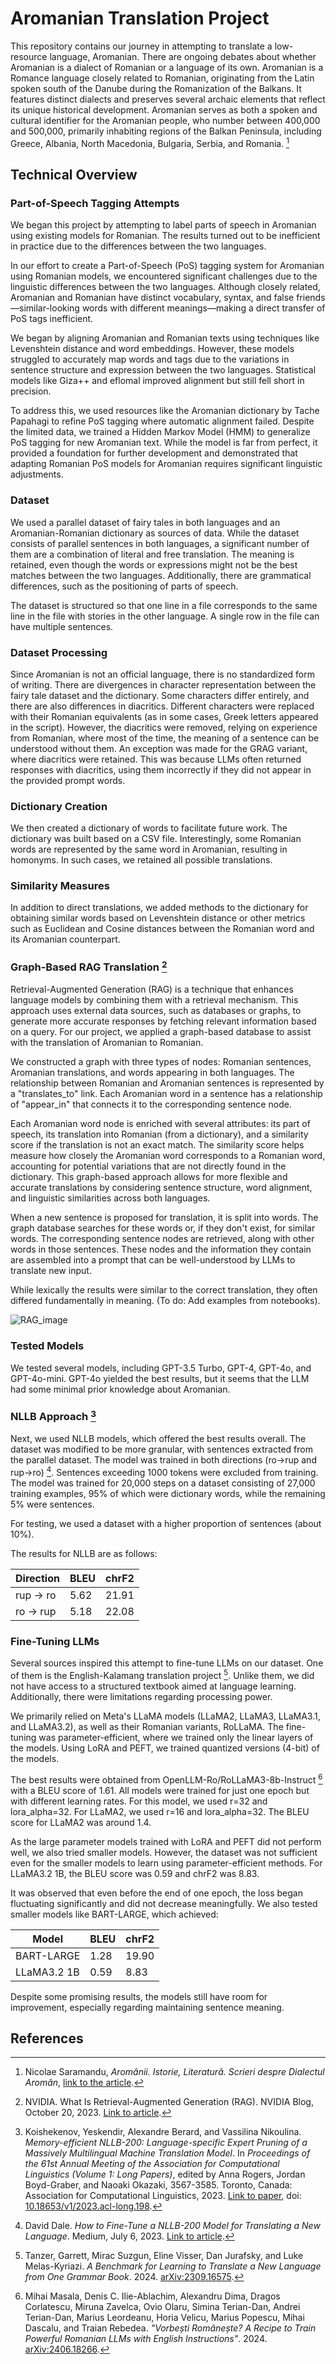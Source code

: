 # Aromanian Translation Project

This repository contains our journey in attempting to translate a low-resource language, Aromanian. There are ongoing debates about whether Aromanian is a dialect of Romanian or a language of its own. Aromanian is a Romance language closely related to Romanian, originating from the Latin spoken south of the Danube during the Romanization of the Balkans. It features distinct dialects and preserves several archaic elements that reflect its unique historical development. Aromanian serves as both a spoken and cultural identifier for the Aromanian people, who number between 400,000 and 500,000, primarily inhabiting regions of the Balkan Peninsula, including Greece, Albania, North Macedonia, Bulgaria, Serbia, and Romania. [^1]

## Technical Overview

### Part-of-Speech Tagging Attempts
We began this project by attempting to label parts of speech in Aromanian using existing models for Romanian. The results turned out to be inefficient in practice due to the differences between the two languages.

In our effort to create a Part-of-Speech (PoS) tagging system for Aromanian using Romanian models, we encountered significant challenges due to the linguistic differences between the two languages. Although closely related, Aromanian and Romanian have distinct vocabulary, syntax, and false friends—similar-looking words with different meanings—making a direct transfer of PoS tags inefficient.

We began by aligning Aromanian and Romanian texts using techniques like Levenshtein distance and word embeddings. However, these models struggled to accurately map words and tags due to the variations in sentence structure and expression between the two languages. Statistical models like Giza++ and eflomal improved alignment but still fell short in precision.

To address this, we used resources like the Aromanian dictionary by Tache Papahagi to refine PoS tagging where automatic alignment failed. Despite the limited data, we trained a Hidden Markov Model (HMM) to generalize PoS tagging for new Aromanian text. While the model is far from perfect, it provided a foundation for further development and demonstrated that adapting Romanian PoS models for Aromanian requires significant linguistic adjustments.


### Dataset
We used a parallel dataset of fairy tales in both languages and an Aromanian-Romanian dictionary as sources of data. While the dataset consists of parallel sentences in both languages, a significant number of them are a combination of literal and free translation. The meaning is retained, even though the words or expressions might not be the best matches between the two languages. Additionally, there are grammatical differences, such as the positioning of parts of speech.

The dataset is structured so that one line in a file corresponds to the same line in the file with stories in the other language. A single row in the file can have multiple sentences.

### Dataset Processing
Since Aromanian is not an official language, there is no standardized form of writing. There are divergences in character representation between the fairy tale dataset and the dictionary. Some characters differ entirely, and there are also differences in diacritics. Different characters were replaced with their Romanian equivalents (as in some cases, Greek letters appeared in the script). However, the diacritics were removed, relying on experience from Romanian, where most of the time, the meaning of a sentence can be understood without them. An exception was made for the GRAG variant, where diacritics were retained. This was because LLMs often returned responses with diacritics, using them incorrectly if they did not appear in the provided prompt words.

### Dictionary Creation
We then created a dictionary of words to facilitate future work. The dictionary was built based on a CSV file. Interestingly, some Romanian words are represented by the same word in Aromanian, resulting in homonyms. In such cases, we retained all possible translations. 

### Similarity Measures
In addition to direct translations, we added methods to the dictionary for obtaining similar words based on Levenshtein distance or other metrics such as Euclidean and Cosine distances between the Romanian word and its Aromanian counterpart.

### Graph-Based RAG Translation [^6]
Retrieval-Augmented Generation (RAG) is a technique that enhances language models by combining them with a retrieval mechanism. This approach uses external data sources, such as databases or graphs, to generate more accurate responses by fetching relevant information based on a query. For our project, we applied a graph-based database to assist with the translation of Aromanian to Romanian.

We constructed a graph with three types of nodes: Romanian sentences, Aromanian translations, and words appearing in both languages. The relationship between Romanian and Aromanian sentences is represented by a "translates_to" link. Each Aromanian word in a sentence has a relationship of "appear_in" that connects it to the corresponding sentence node.

Each Aromanian word node is enriched with several attributes: its part of speech, its translation into Romanian (from a dictionary), and a similarity score if the translation is not an exact match. The similarity score helps measure how closely the Aromanian word corresponds to a Romanian word, accounting for potential variations that are not directly found in the dictionary. This graph-based approach allows for more flexible and accurate translations by considering sentence structure, word alignment, and linguistic similarities across both languages.

When a new sentence is proposed for translation, it is split into words. The graph database searches for these words or, if they don't exist, for similar words. The corresponding sentence nodes are retrieved, along with other words in those sentences. These nodes and the information they contain are assembled into a prompt that can be well-understood by LLMs to translate new input.

While lexically the results were similar to the correct translation, they often differed fundamentally in meaning. (To do: Add examples from notebooks).

![RAG_image](https://github.com/user-attachments/assets/7d813110-a683-40a6-a46d-3cfe1bed86cf)


### Tested Models
We tested several models, including GPT-3.5 Turbo, GPT-4, GPT-4o, and GPT-4o-mini. GPT-4o yielded the best results, but it seems that the LLM had some minimal prior knowledge about Aromanian.

### NLLB Approach [^3]
Next, we used NLLB models, which offered the best results overall. The dataset was modified to be more granular, with sentences extracted from the parallel dataset. The model was trained in both directions (ro→rup and rup→ro) [^4]. Sentences exceeding 1000 tokens were excluded from training. The model was trained for 20,000 steps on a dataset consisting of 27,000 training examples, 95% of which were dictionary words, while the remaining 5% were sentences. 

For testing, we used a dataset with a higher proportion of sentences (about 10%). 

The results for NLLB are as follows:

| Direction  | BLEU | chrF2 |
|------------|------|-------|
| rup → ro   | 5.62 | 21.91 |
| ro → rup   | 5.18 | 22.08 |

### Fine-Tuning LLMs
Several sources inspired this attempt to fine-tune LLMs on our dataset. One of them is the English-Kalamang translation project [^5]. Unlike them, we did not have access to a structured textbook aimed at language learning. Additionally, there were limitations regarding processing power.

We primarily relied on Meta's LLaMA models (LLaMA2, LLaMA3, LLaMA3.1, and LLaMA3.2), as well as their Romanian variants, RoLLaMA. The fine-tuning was parameter-efficient, where we trained only the linear layers of the models. Using LoRA and PEFT, we trained quantized versions (4-bit) of the models.

The best results were obtained from OpenLLM-Ro/RoLLaMA3-8b-Instruct [^2] with a BLEU score of 1.61. All models were trained for just one epoch but with different learning rates. For this model, we used r=32 and lora_alpha=32. For LLaMA2, we used r=16 and lora_alpha=32. The BLEU score for LLaMA2 was around 1.4.

As the large parameter models trained with LoRA and PEFT did not perform well, we also tried smaller models. However, the dataset was not sufficient even for the smaller models to learn using parameter-efficient methods. For LLaMA3.2 1B, the BLEU score was 0.59 and chrF2 was 8.83. 

It was observed that even before the end of one epoch, the loss began fluctuating significantly and did not decrease meaningfully. We also tested smaller models like BART-LARGE, which achieved:

| Model        | BLEU | chrF2 |
|--------------|------|-------|
| BART-LARGE   | 1.28 | 19.90 |
| LLaMA3.2 1B  | 0.59 | 8.83  |

Despite some promising results, the models still have room for improvement, especially regarding maintaining sentence meaning.


## References

[^1]: Nicolae Saramandu, *Aromânii. Istorie, Literatură. Scrieri despre Dialectul Aromân*, [link to the article](https://lingv.ro/wp-content/uploads/2024/06/Art_10_NICOLAE-SARAMANDU-Aromanii_177-206.pdf).

[^2]: Mihai Masala, Denis C. Ilie-Ablachim, Alexandru Dima, Dragos Corlatescu, Miruna Zavelca, Ovio Olaru, Simina Terian-Dan, Andrei Terian-Dan, Marius Leordeanu, Horia Velicu, Marius Popescu, Mihai Dascalu, and Traian Rebedea. *"Vorbești Românește? A Recipe to Train Powerful Romanian LLMs with English Instructions"*. 2024. [arXiv:2406.18266](https://arxiv.org/abs/2406.18266).

[^3]: Koishekenov, Yeskendir, Alexandre Berard, and Vassilina Nikoulina. *Memory-efficient NLLB-200: Language-specific Expert Pruning of a Massively Multilingual Machine Translation Model*. In *Proceedings of the 61st Annual Meeting of the Association for Computational Linguistics (Volume 1: Long Papers)*, edited by Anna Rogers, Jordan Boyd-Graber, and Naoaki Okazaki, 3567-3585. Toronto, Canada: Association for Computational Linguistics, 2023. [Link to paper](https://aclanthology.org/2023.acl-long.198), doi: [10.18653/v1/2023.acl-long.198](https://doi.org/10.18653/v1/2023.acl-long.198).

[^4]: David Dale. *How to Fine-Tune a NLLB-200 Model for Translating a New Language*. Medium, July 6, 2023. [Link to article](https://cointegrated.medium.com/how-to-fine-tune-a-nllb-200-model-for-translating-a-new-language-a37fc706b865).

[^5]: Tanzer, Garrett, Mirac Suzgun, Eline Visser, Dan Jurafsky, and Luke Melas-Kyriazi. *A Benchmark for Learning to Translate a New Language from One Grammar Book*. 2024. [arXiv:2309.16575](https://arxiv.org/abs/2309.16575).

[^6]: NVIDIA. What Is Retrieval-Augmented Generation (RAG). NVIDIA Blog, October 20, 2023. [Link to article](https://blogs.nvidia.com/blog/what-is-retrieval-augmented-generation/). 

